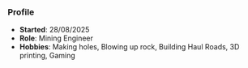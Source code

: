 ### Profile
- **Started**: 28/08/2025
- **Role**: Mining Engineer
- **Hobbies**: Making holes, Blowing up rock, Building Haul Roads, 3D printing, Gaming

